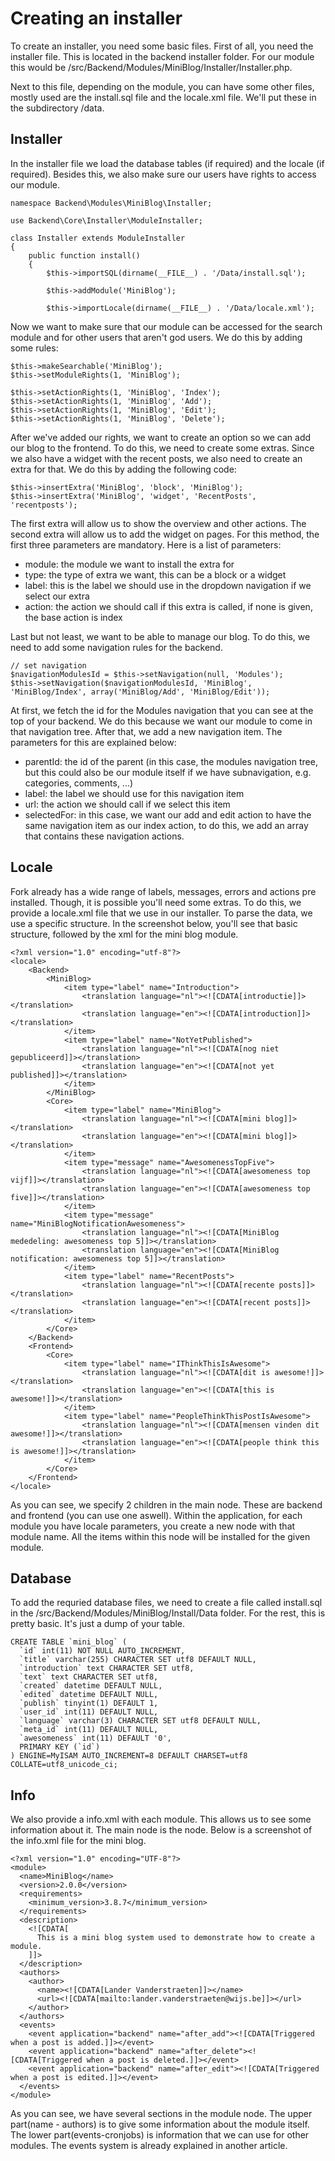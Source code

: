 # Creating an installer

To create an installer, you need some basic files. First of all, you need the installer file. This is located in the backend installer folder. For our module this would be /src/Backend/Modules/MiniBlog/Installer/Installer.php.

Next to this file, depending on the module, you can have some other files, mostly used are the install.sql file and the locale.xml file. We'll put these in the subdirectory /data. 

## Installer

In the installer file we load the database tables (if required) and the locale (if required). Besides this, we also make sure our users have rights to access our module.

```
namespace Backend\Modules\MiniBlog\Installer;

use Backend\Core\Installer\ModuleInstaller;

class Installer extends ModuleInstaller
{
    public function install()
    {
        $this->importSQL(dirname(__FILE__) . '/Data/install.sql');

        $this->addModule('MiniBlog');

        $this->importLocale(dirname(__FILE__) . '/Data/locale.xml');
```

Now we want to make sure that our module can be accessed for the search module and for other users that aren't god users. We do this by adding some rules:

```
$this->makeSearchable('MiniBlog');
$this->setModuleRights(1, 'MiniBlog');

$this->setActionRights(1, 'MiniBlog', 'Index');
$this->setActionRights(1, 'MiniBlog', 'Add');
$this->setActionRights(1, 'MiniBlog', 'Edit');
$this->setActionRights(1, 'MiniBlog', 'Delete');
```

After we've added our rights, we want to create an option so we can add our blog to the frontend. To do this, we need to create some extras. Since we also have a widget with the recent posts, we also need to create an extra for that. We do this by adding the following code:

```
$this->insertExtra('MiniBlog', 'block', 'MiniBlog');
$this->insertExtra('MiniBlog', 'widget', 'RecentPosts', 'recentposts');  
```

The first extra will allow us to show the overview and other actions. The second extra will allow us to add the widget on pages. For this method, the first three parameters are mandatory. Here is a list of parameters:

* module: the module we want to install the extra for
* type: the type of extra we want, this can be a block or a widget
* label: this is the label we should use in the dropdown navigation if we select our extra
* action: the action we should call if this extra is called, if none is given, the base action is index

Last but not least, we want to be able to manage our blog. To do this, we need to add some navigation rules for the backend. 

```
// set navigation
$navigationModulesId = $this->setNavigation(null, 'Modules');
$this->setNavigation($navigationModulesId, 'MiniBlog', 'MiniBlog/Index', array('MiniBlog/Add', 'MiniBlog/Edit'));
```

At first, we fetch the id for the Modules navigation that you can see at the top of your backend. We do this because we want our module to come in that navigation tree.
After that, we add a new navigation item. The parameters for this are explained below:

* parentId: the id of the parent (in this case, the modules navigation tree, but this could also be our module itself if we have subnavigation, e.g. categories, comments, ...)
* label: the label we should use for this navigation item
* url: the action we should call if we select this item
* selectedFor: in this case, we want our add and edit action to have the same navigation item as our index action, to do this, we add an array that contains these navigation actions.

## Locale

Fork already has a wide range of labels, messages, errors and actions pre installed. Though, it is possible you'll need some extras. To do this, we provide a locale.xml file that we use in our installer. To parse the data, we use a specific structure. In the screenshot below, you'll see that basic structure, followed by the xml for the mini blog module.

```
<?xml version="1.0" encoding="utf-8"?>
<locale>
    <Backend>
        <MiniBlog>
            <item type="label" name="Introduction">
                <translation language="nl"><![CDATA[introductie]]></translation>
                <translation language="en"><![CDATA[introduction]]></translation>
            </item>
            <item type="label" name="NotYetPublished">
                <translation language="nl"><![CDATA[nog niet gepubliceerd]]></translation>
                <translation language="en"><![CDATA[not yet published]]></translation>
            </item>
        </MiniBlog>
        <Core>
            <item type="label" name="MiniBlog">
                <translation language="nl"><![CDATA[mini blog]]></translation>
                <translation language="en"><![CDATA[mini blog]]></translation>
            </item>
            <item type="message" name="AwesomenessTopFive">
                <translation language="nl"><![CDATA[awesomeness top vijf]]></translation>
                <translation language="en"><![CDATA[awesomeness top five]]></translation>
            </item>
            <item type="message" name="MiniBlogNotificationAwesomeness">
                <translation language="nl"><![CDATA[MiniBlog mededeling: awesomeness top 5]]></translation>
                <translation language="en"><![CDATA[MiniBlog notification: awesomeness top 5]]></translation>
            </item>
            <item type="label" name="RecentPosts">
                <translation language="nl"><![CDATA[recente posts]]></translation>
                <translation language="en"><![CDATA[recent posts]]></translation>
            </item>
        </Core>
    </Backend>
    <Frontend>
        <Core>
            <item type="label" name="IThinkThisIsAwesome">
                <translation language="nl"><![CDATA[dit is awesome!]]></translation>
                <translation language="en"><![CDATA[this is awesome!]]></translation>
            </item>
            <item type="label" name="PeopleThinkThisPostIsAwesome">
                <translation language="nl"><![CDATA[mensen vinden dit awesome!]]></translation>
                <translation language="en"><![CDATA[people think this is awesome!]]></translation>
            </item>
        </Core>
    </Frontend>
</locale>
```

As you can see, we specify 2 children in the main node. These are backend and frontend (you can use one aswell). Within the application, for each module you have locale parameters, you create a new node with that module name. All the items within this node will be installed for the given module.

## Database

To add the requried database files, we need to create a file called install.sql in the /src/Backend/Modules/MiniBlog/Install/Data folder. For the rest, this is pretty basic. It's just a dump of your table.

```
CREATE TABLE `mini_blog` (
  `id` int(11) NOT NULL AUTO_INCREMENT,
  `title` varchar(255) CHARACTER SET utf8 DEFAULT NULL,
  `introduction` text CHARACTER SET utf8,
  `text` text CHARACTER SET utf8,
  `created` datetime DEFAULT NULL,
  `edited` datetime DEFAULT NULL,
  `publish` tinyint(1) DEFAULT 1,
  `user_id` int(11) DEFAULT NULL,
  `language` varchar(3) CHARACTER SET utf8 DEFAULT NULL,
  `meta_id` int(11) DEFAULT NULL,
  `awesomeness` int(11) DEFAULT '0',
  PRIMARY KEY (`id`)
) ENGINE=MyISAM AUTO_INCREMENT=8 DEFAULT CHARSET=utf8 COLLATE=utf8_unicode_ci;
```

## Info

We also provide a info.xml with each module. This allows us to see some information about it. The main node is the <module> node. Below is a screenshot of the info.xml file for the mini blog.

```
<?xml version="1.0" encoding="UTF-8"?>
<module>
  <name>MiniBlog</name>
  <version>2.0.0</version>
  <requirements>
    <minimum_version>3.8.7</minimum_version>
  </requirements>
  <description>
    <![CDATA[
      This is a mini blog system used to demonstrate how to create a module.
    ]]>
  </description>
  <authors>
    <author>
      <name><![CDATA[Lander Vanderstraeten]]></name>
      <url><![CDATA[mailto:lander.vanderstraeten@wijs.be]]></url>
    </author>
  </authors>
  <events>
    <event application="backend" name="after_add"><![CDATA[Triggered when a post is added.]]></event>
    <event application="backend" name="after_delete"><![CDATA[Triggered when a post is deleted.]]></event>
    <event application="backend" name="after_edit"><![CDATA[Triggered when a post is edited.]]></event>
  </events>
</module>
```

As you can see, we have several sections in the module node. The upper part(name - authors) is to give some information about the module itself. The lower part(events-cronjobs) is information that we can use for other modules. The events system is already explained in another article.
